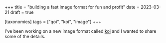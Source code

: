 +++
title = "building a fast image format for fun and profit"
date = 2023-03-21
draft = true

[taxonomies]
tags = ["qoi", "koi", "image"]
+++

I've been working on a new image format called [koi](https://github.com/explodingcamera/koi) and I wanted to share some of the details.
